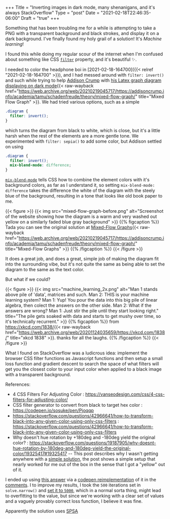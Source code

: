 +++
Title = "Inverting images in dark mode, many shenanigans, and it's always StackOverflow"
Type = "post"
Date = "2021-02-18T22:46:35-06:00"
Draft = "true"
+++

Something that has been troubling me for a while is attempting to take a PNG with a transparent background and black strokes, and display it on a dark background. I've finally found my holy grail of a solution! It's _Machine learning_!

I found this while doing my regular scour of the internet when I'm confused about something like CSS [`filter`](https://css-tricks.com/almanac/properties/f/filter/) property, and it's beautiful ✨.

I needed to color the headphone boi in [2021-02-18-164700]({{< relref "2021-02-18-164700" >}}), and I had messed around with `filter: invert()` and such while trying to help [Addison Crump](https://addisoncrump.info) with [his Latex graph diagram displaying on dark mode](https://addisoncrump.info/academia/tamu/schadenfreude/theory/mixed-flow-graph/){{< raw-wayback href="https://web.archive.org/web/20210219045717/https://addisoncrump.info/academia/tamu/schadenfreude/theory/mixed-flow-graph/" title="Mixed Flow Graph" >}}. We had tried various options, such as a simple

```css
.diagram {
  filter: invert();
}
```

which turns the diagram from black to white, which is close, but it's a little harsh when the rest of the elements are a more gentle tone. We experimented with `filter: sepia()` to add some color, but Addison settled on using

```css
.diagram {
  filter: invert();
  mix-blend-mode: difference;
}
```

[`mix-blend-mode`](https://css-tricks.com/almanac/properties/m/mix-blend-mode/) tells CSS how to combine the element colors with it's background colors, as far as I understand it, so setting `mix-blend-mode: difference` takes the difference the white of the diagram with the steely blue of the background, resulting in a tone that looks like old book paper to me.

{{< figure >}}
{{< img src="mixed-flow-graph-before.png" alt="Screenshot of the website showing how the diagram is a warm and very washed out yellow on a similarly faded blue gray background" >}}
{{% figcaption %}}
Tada you can see the original solution at [Mixed-Flow Graphs](https://addisoncrump.info/academia/tamu/schadenfreude/theory/mixed-flow-graph/){{< raw-wayback href="https://web.archive.org/web/20210219045717/https://addisoncrump.info/academia/tamu/schadenfreude/theory/mixed-flow-graph/" title="Mixed-Flow Graphs" >}}
{{% /figcaption %}}
{{< /figure >}}

It does a great job, and does a great, simple job of making the diagram fit into the surrounding vibe, but it's not quite the same as being able to set the diagram to the same as the text color.

But what if we could?

{{< figure >}}
{{< img src="machine_learning_2x.png" alt="Man 1 stands above pile of 'data', matrices and such. Man 2: THIS is your machine learning system? Man 1: Yup! You pour the data into this big pile of linear algebra, then colect the answers on the other side. Man 2: What if the answers are wrong? Man 1: Just stir the pile until they start looking right." title="The pile gets soaked with data and starts to get mushy over time, so it's technically recurrent." >}}
{{% figcaption %}}
from <https://xkcd.com/1838/>{{< raw-wayback href="https://web.archive.org/web/20201124035659/https://xkcd.com/1838/" title="xkcd 1838" >}}. thanks for all the laughs.
{{% /figcaption %}}
{{< /figure >}}

What I found on StackOverflow was a ludicrous idea: implement the browser CSS filter functions as Javascript functions and then setup a small loss function and gradient descent to search the space of what filters will get you the closest color to your input color when applied to a black image with a transparent background.

References:

- 4 CSS Filters For Adjusting Color : <https://vanseodesign.com/css/4-css-filters-for-adjusting-color/>
- CSS filter generator to convert from black to target hex color : <https://codepen.io/sosuke/pen/Pjoqqp>
- https://stackoverflow.com/questions/42966641/how-to-transform-black-into-any-given-color-using-only-css-filters : <https://stackoverflow.com/questions/42966641/how-to-transform-black-into-any-given-color-using-only-css-filters>
- Why doesn't hue rotation by +180deg and -180deg yield the original color? : <https://stackoverflow.com/questions/19187905/why-doesnt-hue-rotation-by-180deg-and-180deg-yield-the-original-color/19325417#19325417> -- This post describes why I wasn't getting anywhere with a [simple solution](https://stackoverflow.com/q/42966641/7644640), the post shows a simple setup that nearly worked for me out of the box in the sense that I got a "yellow" out of it.

I ended up using [this answer](https://stackoverflow.com/a/43960991/7644640) via a [codepen reimplementation](https://codepen.io/sosuke/pen/Pjoqqp) of it in the [comments](https://stackoverflow.com/questions/42966641/how-to-transform-black-into-any-given-color-using-only-css-filters#comment94067212_43960991). I to improve my results, I took the `500` iterations set in `solve.narrow()` and [set it to `5000`](https://codepen.io/jasikpark/pen/XWNgoEr), which in a normal sorta thing, might lead to overfitting to the value, but since we're working with a clear set of values and a vaguely provably correct loss function, I believe it was fine.

Apparently the solution uses [SPSA](https://en.wikipedia.org/wiki/Simultaneous_perturbation_stochastic_approximation)
